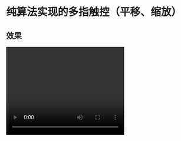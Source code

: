 # 纯算法实现的多指触控（平移、缩放）

## 效果

<video width="320" height="240" controls>
  <source src="https://raw.githubusercontent.com/walterlv/Walterlv.Demo.Manipulation/master/docs/multi-touch-gesture.mp4" type="video/mp4">
  <a href="https://raw.githubusercontent.com/walterlv/Walterlv.Demo.Manipulation/master/docs/multi-touch-gesture.mp4">这里有一个效果视频，然而你好像看不了……</a>
</video>
